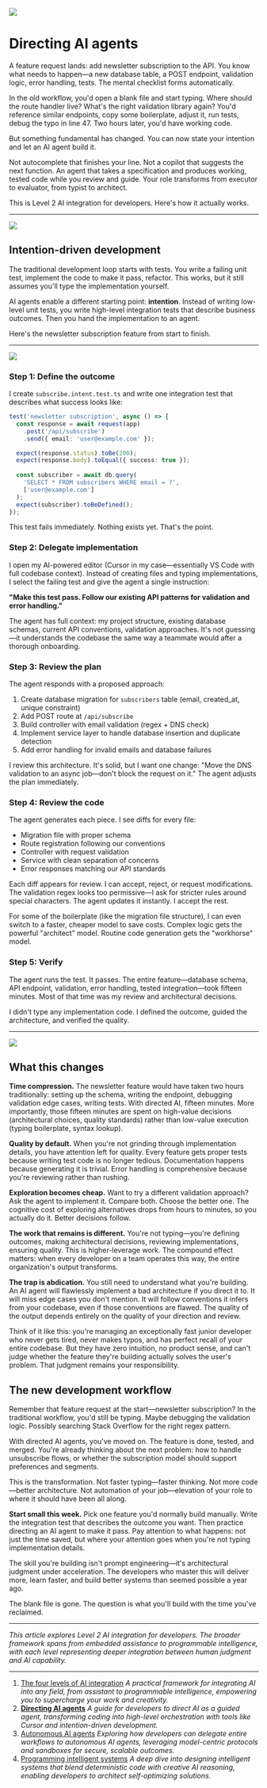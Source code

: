 ![](./assets/thumbnail.jpg)

# Directing AI agents

A feature request lands: add newsletter subscription to the API. You know what needs to happen—a new database table, a POST endpoint, validation logic, error handling, tests. The mental checklist forms automatically.

In the old workflow, you'd open a blank file and start typing. Where should the route handler live? What's the right validation library again? You'd reference similar endpoints, copy some boilerplate, adjust it, run tests, debug the typo in line 47. Two hours later, you'd have working code.

But something fundamental has changed. You can now state your intention and let an AI agent build it.

Not autocomplete that finishes your line. Not a copilot that suggests the next function. An agent that takes a specification and produces working, tested code while you review and guide. Your role transforms from executor to evaluator, from typist to architect.

This is Level 2 AI integration for developers. Here's how it actually works.

***

![](assets/conductor.jpg)

## Intention-driven development

The traditional development loop starts with tests. You write a failing unit test, implement the code to make it pass, refactor. This works, but it still assumes you'll type the implementation yourself.

AI agents enable a different starting point: **intention**. Instead of writing low-level unit tests, you write high-level integration tests that describe business outcomes. Then you hand the implementation to an agent.

Here's the newsletter subscription feature from start to finish.

***

![](assets/editor.jpg)

### Step 1: Define the outcome

I create `subscribe.intent.test.ts` and write one integration test that describes what success looks like:

```typescript
test('newsletter subscription', async () => {
  const response = await request(app)
    .post('/api/subscribe')
    .send({ email: 'user@example.com' });

  expect(response.status).toBe(200);
  expect(response.body).toEqual({ success: true });
  
  const subscriber = await db.query(
    'SELECT * FROM subscribers WHERE email = ?',
    ['user@example.com']
  );
  expect(subscriber).toBeDefined();
});
```

This test fails immediately. Nothing exists yet. That's the point.

### Step 2: Delegate implementation

I open my AI-powered editor (Cursor in my case—essentially VS Code with full codebase context). Instead of creating files and typing implementations, I select the failing test and give the agent a single instruction:

**"Make this test pass. Follow our existing API patterns for validation and error handling."**

The agent has full context: my project structure, existing database schemas, current API conventions, validation approaches. It's not guessing—it understands the codebase the same way a teammate would after a thorough onboarding.

### Step 3: Review the plan

The agent responds with a proposed approach:

1. Create database migration for `subscribers` table (email, created_at, unique constraint)
2. Add POST route at `/api/subscribe`
3. Build controller with email validation (regex + DNS check)
4. Implement service layer to handle database insertion and duplicate detection
5. Add error handling for invalid emails and database failures

I review this architecture. It's solid, but I want one change: "Move the DNS validation to an async job—don't block the request on it." The agent adjusts the plan immediately.

### Step 4: Review the code

The agent generates each piece. I see diffs for every file:
- Migration file with proper schema
- Route registration following our conventions
- Controller with request validation
- Service with clean separation of concerns
- Error responses matching our API standards

Each diff appears for review. I can accept, reject, or request modifications. The validation regex looks too permissive—I ask for stricter rules around special characters. The agent updates it instantly. I accept the rest.

For some of the boilerplate (like the migration file structure), I can even switch to a faster, cheaper model to save costs. Complex logic gets the powerful "architect" model. Routine code generation gets the "workhorse" model.

### Step 5: Verify

The agent runs the test. It passes. The entire feature—database schema, API endpoint, validation, error handling, tested integration—took fifteen minutes. Most of that time was my review and architectural decisions.

I didn't type any implementation code. I defined the outcome, guided the architecture, and verified the quality.

***

![](assets/pyramid.jpg)

## What this changes

**Time compression.** The newsletter feature would have taken two hours traditionally: setting up the schema, writing the endpoint, debugging validation edge cases, writing tests. With directed AI, fifteen minutes. More importantly, those fifteen minutes are spent on high-value decisions (architectural choices, quality standards) rather than low-value execution (typing boilerplate, syntax lookup).

**Quality by default.** When you're not grinding through implementation details, you have attention left for quality. Every feature gets proper tests because writing test code is no longer tedious. Documentation happens because generating it is trivial. Error handling is comprehensive because you're reviewing rather than rushing.

**Exploration becomes cheap.** Want to try a different validation approach? Ask the agent to implement it. Compare both. Choose the better one. The cognitive cost of exploring alternatives drops from hours to minutes, so you actually do it. Better decisions follow.

**The work that remains is different.** You're not typing—you're defining outcomes, making architectural decisions, reviewing implementations, ensuring quality. This is higher-leverage work. The compound effect matters: when every developer on a team operates this way, the entire organization's output transforms.

**The trap is abdication.** You still need to understand what you're building. An AI agent will flawlessly implement a bad architecture if you direct it to. It will miss edge cases you don't mention. It will follow conventions it infers from your codebase, even if those conventions are flawed. The quality of the output depends entirely on the quality of your direction and review.

Think of it like this: you're managing an exceptionally fast junior developer who never gets tired, never makes typos, and has perfect recall of your entire codebase. But they have zero intuition, no product sense, and can't judge whether the feature they're building actually solves the user's problem. That judgment remains your responsibility.

## The new development workflow

Remember that feature request at the start—newsletter subscription? In the traditional workflow, you'd still be typing. Maybe debugging the validation logic. Possibly searching Stack Overflow for the right regex pattern.

With directed AI agents, you've moved on. The feature is done, tested, and merged. You're already thinking about the next problem: how to handle unsubscribe flows, or whether the subscription model should support preferences and segments.

This is the transformation. Not faster typing—faster thinking. Not more code—better architecture. Not automation of your job—elevation of your role to where it should have been all along.

**Start small this week.** Pick one feature you'd normally build manually. Write the integration test that describes the outcome you want. Then practice directing an AI agent to make it pass. Pay attention to what happens: not just the time saved, but where your attention goes when you're not typing implementation details.

The skill you're building isn't prompt engineering—it's architectural judgment under acceleration. The developers who master this will deliver more, learn faster, and build better systems than seemed possible a year ago.

The blank file is gone. The question is what you'll build with the time you've reclaimed.

***

*This article explores Level 2 AI integration for developers. The broader framework spans from embedded assistance to programmable intelligence, with each level representing deeper integration between human judgment and AI capability.*

---

1. [The four levels of AI integration](https://jterrazz.com/articles/20-the-four-levels-of-ai) *A practical framework for integrating AI into any field, from assistant to programmable intelligence, empowering you to supercharge your work and creativity.*
2. [**Directing AI agents**](https://jterrazz.com/articles/21-guided-ai-for-developers) *A guide for developers to direct AI as a guided agent, transforming coding into high-level orchestration with tools like Cursor and intention-driven development.*
3. [Autonomous AI agents](https://jterrazz.com/articles/22-autonomous-ai-agents) *Exploring how developers can delegate entire workflows to autonomous AI agents, leveraging model-centric protocols and sandboxes for secure, scalable outcomes.*
4. [Programming intelligent systems](https://jterrazz.com/articles/23-programming-intelligence) *A deep dive into designing intelligent systems that blend deterministic code with creative AI reasoning, enabling developers to architect self-optimizing solutions.*
